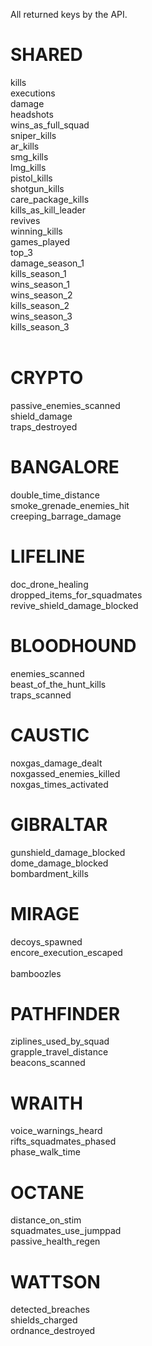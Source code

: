 All returned keys by the API.

# SHARED
kills<br/>
executions<br/>
damage<br/>
headshots<br/>
wins_as_full_squad<br/>
sniper_kills<br/>
ar_kills<br/>
smg_kills<br/>
lmg_kills<br/>
pistol_kills<br/>
shotgun_kills<br/>
care_package_kills<br/>
kills_as_kill_leader<br/>
revives<br/>
winning_kills<br/>
games_played<br/>
top_3<br/>
damage_season_1<br/>
kills_season_1<br/>
wins_season_1<br/>
wins_season_2<br/>
kills_season_2<br/>
wins_season_3<br/>
kills_season_3<br/>
<br/>
# CRYPTO
passive_enemies_scanned<br/>
shield_damage<br/>
traps_destroyed<br/>

# BANGALORE
double_time_distance<br/>
smoke_grenade_enemies_hit<br/>
creeping_barrage_damage<br/>

# LIFELINE
doc_drone_healing<br/>
dropped_items_for_squadmates<br/>
revive_shield_damage_blocked<br/>

# BLOODHOUND
enemies_scanned<br/>
beast_of_the_hunt_kills<br/>
traps_scanned<br/>

# CAUSTIC
noxgas_damage_dealt<br/>
noxgassed_enemies_killed<br/>
noxgas_times_activated<br/>

# GIBRALTAR
gunshield_damage_blocked<br/>
dome_damage_blocked<br/>
bombardment_kills<br/>

# MIRAGE
decoys_spawned<br/>
encore_execution_escaped<br/><br/>
bamboozles<br/>

# PATHFINDER
ziplines_used_by_squad<br/>
grapple_travel_distance<br/>
beacons_scanned<br/>

# WRAITH
voice_warnings_heard<br/>
rifts_squadmates_phased<br/>
phase_walk_time<br/>

# OCTANE
distance_on_stim<br/>
squadmates_use_jumppad<br/>
passive_health_regen<br/>

# WATTSON
detected_breaches<br/>
shields_charged<br/>
ordnance_destroyed<br/>
